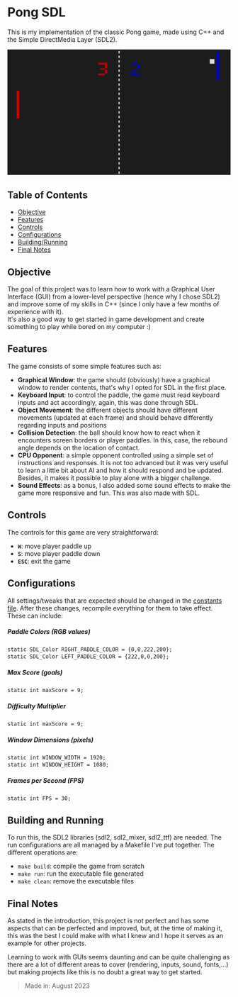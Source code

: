 # Pong SDL

This is my implementation of the classic Pong game, made using C++ and the Simple DirectMedia Layer (SDL2).  

<p align="center">
<img height=auto width=max src="./imgs/PongSDL.png" />
</p>

## Table of Contents

- [Objective](#objective)
- [Features](#features)
- [Controls](#controls)
- [Configurations](#configurations)
- [Building/Running](#building-and-running)
- [Final Notes](#final-notes)

## Objective

The goal of this project was to learn how to work with a Graphical User Interface (GUI) from a lower-level perspective (hence why I chose SDL2) and improve some of my skills in C++ (since I only have a few months of experience with it).  
It's also a good way to get started in game development and create something to play while bored on my computer :)

## Features
The game consists of some simple features such as:  
 
 - **Graphical Window**: the game should (obviously) have a graphical window to render contents, that's why I opted for SDL in the first place.
 - **Keyboard Input**: to control the paddle, the game must read keyboard inputs and act accordingly, again, this was done through SDL.
 - **Object Movement**: the different objects should have different movements (updated at each frame) and should behave differently regarding inputs and positions
 - **Collision Detection**: the ball should know how to react when it encounters screen borders or player paddles. In this, case, the rebound angle depends on the location of contact.
 - **CPU Opponent**: a simple opponent controlled using a simple set of instructions and responses. It is not too advanced but it was very useful to learn a little bit about AI and how it should respond and be updated. Besides, it makes it possible to play alone with a bigger challenge.
 - **Sound Effects**: as a bonus, I also added some sound effects to make the game more responsive and fun. This was also made with SDL.

## Controls

The controls for this game are very straightforward:

- **```W```**: move player paddle up 
- **```S```**: move player paddle down 
- **```ESC```**: exit the game 


## Configurations

All settings/tweaks that are expected should be changed in the [constants file](/src/constants.h). After these changes, recompile everything for them to take effect. These can include:

##### Paddle Colors (RGB values)

```
static SDL_Color RIGHT_PADDLE_COLOR = {0,0,222,200};
static SDL_Color LEFT_PADDLE_COLOR = {222,0,0,200};
```

##### Max Score (goals)

```
static int maxScore = 9;
```

##### Difficulty Multiplier

```
static int maxScore = 9;
```

##### Window Dimensions (pixels)

```
static int WINDOW_WIDTH = 1920;
static int WINDOW_HEIGHT = 1080;
```

##### Frames per Second (FPS)

```
static int FPS = 30;
```

## Building and Running

To run this, the SDL2 libraries (sdl2, sdl2_mixer, sdl2_ttf) are needed. The run configurations are all managed by a Makefile I've put together. The different operations are:

- ```make build```: compile the game from scratch
- ```make run```: run the executable file generated
- ```make clean```: remove the executable files

## Final Notes

As stated in the introduction, this project is not perfect and has some aspects that can be perfected and improved, but, at the time of making it, this was the best I could make with what I knew and I hope it serves as an example for other projects.  

Learning to work with GUIs seems daunting and can be quite challenging as there are a lot of different areas to cover (rendering, inputs, sound, fonts,...) but making projects like this is no doubt a great way to get started.

> Made in: August 2023